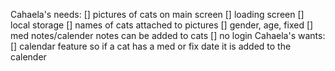 Cahaela's needs:
[] pictures of cats on main screen
[] loading screen
[] local storage
[] names of cats attached to pictures
[] gender, age, fixed
[] med notes/calender notes can be added to cats
[] no login
Cahaela's wants:
[] calendar feature so if a cat has a med or fix date it is added to the calender